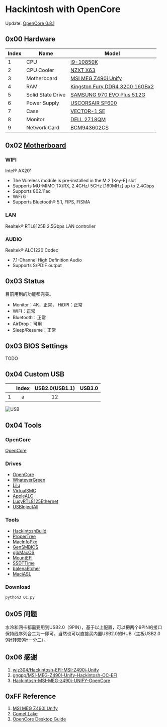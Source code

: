 # Hackintosh with OpenCore

Update: [OpenCore 0.8.1](https://github.com/acidanthera/OpenCorePkg)

## 0x00 Hardware

| Index | Name              | Model                                                                                                                                              |
|-------|-------------------|----------------------------------------------------------------------------------------------------------------------------------------------------|
| 1     | CPU               | [i9-10850K](https://www.intel.cn/content/www/cn/zh/products/sku/205904/intel-core-i910850k-processor-20m-cache-up-to-5-20-ghz/specifications.html) |
| 2     | CPU Cooler        | [NZXT X63](https://nzxt.com/product/kraken-x63)                                                                                                    |
| 3     | Motherboard       | [MSI MEG Z490i Unify](https://cn.msi.com/Motherboard/MEG-Z490I-UNIFY/Specification)                                                                |
| 4     | RAM               | [Kingston Fury DDR4 3200 16GBx2](https://item.jd.com/100005089420.html)                                                                            |
| 5     | Solid State Drive | [SAMSUNG 970 EVO Plus 512G](https://item.jd.com/100003181110.html)                                                                                 |
| 6     | Power Supply      | [USCORSAIR SF600](https://www.corsair.com/us/en/Categories/Products/Power-Supply-Units/Power-Supply-Units-Advanced/SF-Series/p/CP-9020182-NA)      |
| 7     | Case              | [VECTOR-1 SE](https://item.taobao.com/item.htm?id=627430968966)                                                                                    |
| 8     | Monitor           | [DELL 2718QM](https://item.jd.com/4585499.html)                                                                                                    |
| 9     | Network Card      | [BCM943602CS](https://item.taobao.com/item.htm?id=608922155647)                                                                                    |

## 0x02 [Motherboard](https://cn.msi.com/Motherboard/MEG-Z490I-UNIFY/Specification)

### WIFI

Intel® AX201

- The Wireless module is pre-installed in the M.2 [Key-E] slot
- Supports MU-MIMO TX/RX, 2.4GHz/ 5GHz [160MHz] up to 2.4Gbps
- Supports 802.11ac
- WiFi 6
- Supports Bluetooth® 5.1, FIPS, FISMA

### LAN

Realtek® RTL8125B 2.5Gbps LAN controller

### AUDIO 

Realtek® ALC1220 Codec

- 7.1-Channel High Definition Audio
- Supports S/PDIF output

## 0x03 Status

目前用到的功能都完美。
- Monitor：4K，正常， HiDPI：正常
- WIFI：正常
- Bluetooth：正常
- AirDrop：可用
- Sleep/Resume：正常

## 0x03 BIOS Settings

TODO

## 0x04 Custom USB

|       | Index | USB2.0(USB1.1)   | USB3.0  |
|-------|:-----:|:----------------:|:-------:|
| 1     | a     | 12              |          |

![USB](USB.png)

## 0x04 Tools

### OpenCore

[OpenCore](https://github.com/acidanthera/OpenCorePkg)

### Drives

- [OpenCore](https://github.com/acidanthera/OpenCorePkg)
- [WhateverGreen](https://github.com/acidanthera/WhateverGreen)
- [Lilu](https://github.com/acidanthera/Lilu)
- [VirtualSMC](https://github.com/acidanthera/VirtualSMC)
- [AppleALC](https://github.com/acidanthera/AppleALC)
- [LucyRTL8125Ethernet](https://github.com/Mieze/LucyRTL8125Ethernet)
- [USBInjectAll](https://github.com/RehabMan/OS-X-USB-Inject-All)

### Tools

- [HackintoshBuild](https://github.com/bugprogrammer/HackintoshBuild)
- [ProperTree](https://github.com/corpnewt/ProperTree)
- [MacInfoPkg](https://github.com/acidanthera/MacInfoPkg)
- [GenSMBIOS](https://github.com/corpnewt/GenSMBIOS)
- [gibMacOS](https://github.com/corpnewt/gibMacOS)
- [MountEFI](https://github.com/corpnewt/MountEFI)
- [SSDTTime](https://github.com/corpnewt/SSDTTime)
- [balenaEtcher](https://github.com/balena-io/etcher/releases)
- [MaciASL](https://github.com/acidanthera/MaciASL/releases)

### Download

`python3 OC.py`


## 0x05 问题

水冷和网卡都需要用到USB2.0（9PIN），基于以上配置，可以把两个9PIN的接口保持线序列合二为一即可。当然也可以直接买内置USB2.0的HUB（主板USB2.0 9针转双9针一分二）。


## 0x06 感谢

1. [wjz304/Hackintosh-EFI-MSI-Z490i-Unify](https://github.com/wjz304/Hackintosh-EFI-MSI-Z490i-Unify)
1. [gngpp/MSI-MEG-Z490I-Unify-Hackintosh-OC-EFI](https://github.com/gngpp/MSI-MEG-Z490I-Unify-Hackintosh-OC-EFI)
1. [Hackintosh-MSI-MEG-z490i-UNIFY-OpenCore](https://github.com/H3C4T0M8/Hackintosh-MSI-MEG-z490i-UNIFY-OpenCore)


## 0xFF Reference

1. [MSI MEG Z490I Unify](https://cn.msi.com/Motherboard/MEG-Z490I-UNIFY/Specification)
1. [Comet Lake](https://dortania.github.io/OpenCore-Install-Guide/config.plist/comet-lake.html)
1. [OpenCore Desktop Guide](https://dortania.github.io/OpenCore-Install-Guide/)
